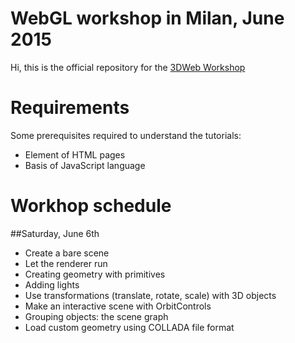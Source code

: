 # WebGL workshop in Milan, June 2015
Hi,
this is the official repository for the [3DWeb Workshop](http://www.3dweb.cc/) 

# Requirements
Some prerequisites required to understand the tutorials:
+   Element of HTML pages
+   Basis of JavaScript language

# Workhop schedule
##Saturday, June 6th
+   Create a bare scene
+   Let the renderer run
+   Creating geometry with primitives
+   Adding lights
+   Use transformations (translate, rotate, scale) with 3D objects
+   Make an interactive scene with OrbitControls
+   Grouping objects: the scene graph
+   Load custom geometry using COLLADA file format



